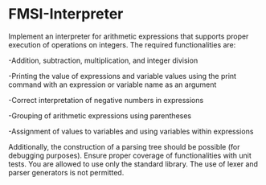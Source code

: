 # FMSI-Interpreter

Implement an interpreter for arithmetic expressions that supports proper execution of operations on integers. The required functionalities are:

-Addition, subtraction, multiplication, and integer division

-Printing the value of expressions and variable values using the print command with an expression or variable name as an argument

-Correct interpretation of negative numbers in expressions

-Grouping of arithmetic expressions using parentheses

-Assignment of values to variables and using variables within expressions

Additionally, the construction of a parsing tree should be possible (for debugging purposes). Ensure proper coverage of functionalities with unit tests. You are allowed to use only the standard library. The use of lexer and parser generators is not permitted.
